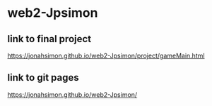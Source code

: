 # web2-Jpsimon

## link to final project
https://jonahsimon.github.io/web2-Jpsimon/project/gameMain.html

## link to git pages
https://jonahsimon.github.io/web2-Jpsimon/
